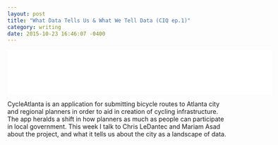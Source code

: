 ```yaml
---
layout: post
title: "What Data Tells Us & What We Tell Data (CIQ ep.1)"
category: writing
date: 2015-10-23 16:46:07 -0400
---
```


<iframe style="border: none" src="//html5-player.libsyn.com/embed/episode/id/3884515/height/360/width/600/theme/standard-mini/direction/no/autoplay/no/autonext/no/thumbnail/no/preload/no/no_addthis/no/" height="100" width="600" scrolling="no"  allowfullscreen webkitallowfullscreen mozallowfullscreen oallowfullscreen msallowfullscreen></iframe>

CycleAtlanta is an application for submitting bicycle routes to Atlanta city and regional planners in order to aid in creation of cycling infrastructure. The app heralds a shift in how planners as much as people can participate in local government. This week I talk to Chris LeDantec and Mariam Asad about the project, and what it tells us about the city as a landscape of data.
